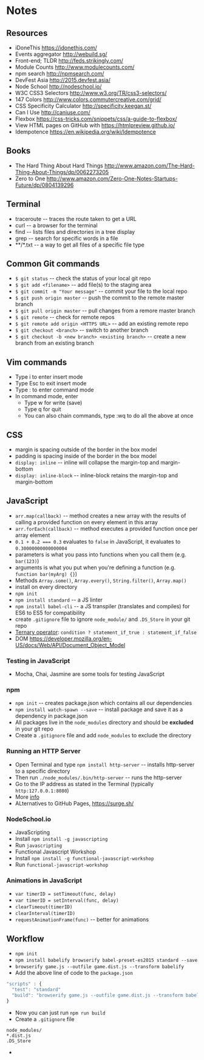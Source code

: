 # Notes

## Resources

- iDoneThis https://idonethis.com/
- Events aggregator http://webuild.sg/
- Front-end; TLDR http://feds.strikingly.com/
- Module Counts http://www.modulecounts.com/
- npm search http://npmsearch.com/
- DevFest Asia http://2015.devfest.asia/
- Node School http://nodeschool.io/
- W3C CSS3 Selectors http://www.w3.org/TR/css3-selectors/
- 147 Colors http://www.colors.commutercreative.com/grid/
- CSS Specificity Calculator http://specificity.keegan.st/
- Can I Use http://caniuse.com/
- Flexbox https://css-tricks.com/snippets/css/a-guide-to-flexbox/
- View HTML pages on GitHub with https://htmlpreview.github.io/
- Idempotence https://en.wikipedia.org/wiki/Idempotence

## Books

- The Hard Thing About Hard Things http://www.amazon.com/The-Hard-Thing-About-Things/dp/0062273205
- Zero to One http://www.amazon.com/Zero-One-Notes-Startups-Future/dp/0804139296

## Terminal

- traceroute -- traces the route taken to get a URL
- curl -- a browser for the terminal
- find -- lists files and directories in a tree display
- grep -- search for specific words in a file
- \*\*/\*.txt -- a way to get all files of a specific file type

## Common Git commands

- `$ git status` -- check the status of your local git repo
- `$ git add <filename>` -- add file(s) to the staging area
- `$ git commit -m "Your message"` -- commit your file to the local repo
- `$ git push origin master` -- push the commit to the remote master branch
- `$ git pull origin master` -- pull changes from a remore master branch
- `$ git remote` -- check for remote repos
- `$ git remote add origin <HTTPS URL>` -- add an existing remote repo 
- `$ git checkout <branch>` -- switch to another branch
- `$ git checkout -b <new branch> <existing branch>` -- create a new branch from an existing branch

## Vim commands

- Type i to enter insert mode
- Type Esc to exit insert mode
- Type : to enter command mode
- In command mode, enter 
  - Type w for write (save)
  - Type q for quit
  - You can also chain commands, type :wq to do all the above at once
  
## CSS

- margin is spacing outside of the border in the box model
- padding is spacing inside of the border in the box model 
- `display: inline` -- inline will collapse the margin-top and margin-bottom
- `display: inline-block` -- inline-block retains the margin-top and margin-bottom

## JavaScript

- `arr.map(callback)` -- method creates a new array with the results of calling a provided function on every element in this array
- `arr.forEach(callback)` -- method executes a provided function once per array element
- `0.1 + 0.2 === 0.3` evaluates to `false` in JavaScript, it evaluates to `0.30000000000000004`
- parameters is what you pass into functions when you call them (e.g. `bar(123)`)
- arguments is what you put when you're defining a function (e.g. `function bar(myArg) {}`)
- Methods `Array.some()`, `Array.every()`, `String.filter()`, `Array.map()`
- install on every directory 
 - `npm init`
 - `npm install standard` -- a JS linter
 - `npm install babel-cli` -- a JS transpiler (translates and compiles) for ES6 to ES5 for compatibility
 - create `.gitignore` file to ignore `node_module/` and `.DS_Store` in your git repo
- [Ternary operator](https://developer.mozilla.org/en-US/docs/Web/JavaScript/Reference/Operators/Conditional_Operator): `condition ? statement_if_true : statement_if_false`
- DOM https://developer.mozilla.org/en-US/docs/Web/API/Document_Object_Model

### Testing in JavaScript
- Mocha, Chai, Jasmine are some tools for testing JavaScript

### npm
- `npm init` -- creates package.json which contains all our dependencies
- `npm install watch-spawn --save` -- install package and save it as a dependency in package.json
- All packages live in the `node_modules` directory and should be **excluded** in your git repo
- Create a `.gitignore` file and add `node_modules` to exclude the directory

### Running an HTTP Server
- Open Terminal and type `npm install http-server` -- installs http-server to a specific directory
- Then run `./node_modules/.bin/http-server` -- runs the http-server
- Go to the IP address as stated in the Terminal (typically `http:127.0.0.1:8080`)
- More [info](https://www.npmjs.com/package/http-server)
- ALternatives to GitHub Pages, https://surge.sh/

### NodeSchool.io
- JavaScripting
 - Install `npm install -g javascripting` 
 - Run `javascripting`
- Functional Javascript Workshop
 - Install `npm install -g functional-javascript-workshop`
 - Run `functional-javascript-workshop`
 
### Animations in JavaScript
- `var timerID = setTimeout(func, delay)`
- `var timerID = setInterval(func, delay)`
- `clearTimeout(timerID)`
- `clearInterval(timerID)`
-  `requestAnimationFrame(func)` -- better for animations

## Workflow
- `npm init`
- `npm install babelify browserify babel-preset-es2015 standard --save`
- `browserify game.js --outfile game.dist.js --transform babelify`
- Add the above line of code to the `package.json`
```js
"scripts" : {
  "test": "standard"
  "build": "browserify game.js --outfile game.dist.js --transform babelify"
}
```
- Now you can just run `npm run build`
- Create a `.gitignore` file
```
node_modules/
*.dist.js
.DS_Store
```
- 
